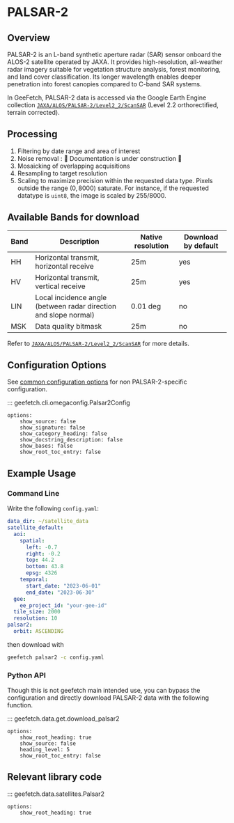 # PALSAR-2

## Overview

PALSAR-2 is an L-band synthetic aperture radar (SAR) sensor onboard the ALOS-2 satellite operated by JAXA. It provides high-resolution, all-weather radar imagery suitable for vegetation structure analysis, forest monitoring, and land cover classification. Its longer wavelength enables deeper penetration into forest canopies compared to C-band SAR systems.

In GeeFetch, PALSAR-2 data is accessed via the Google Earth Engine collection [`JAXA/ALOS/PALSAR-2/Level2_2/ScanSAR`](https://developers.google.com/earth-engine/datasets/catalog/JAXA_ALOS_PALSAR-2_Level2_2_ScanSAR) (Level 2.2 orthorectified, terrain corrected).

## Processing

1. Filtering by date range and area of interest
2. Noise removal : 🚧 Documentation is under construction 🚧
3. Mosaicking of overlapping acquisitions
4. Resampling to target resolution
5. Scaling to maximize precision within the requested data type. Pixels outside the range $(0, 8000)$ saturate. For instance, if the requested datatype is `uint8`, the image is scaled by $255/8000$.

## Available Bands for download

| Band | Description                                                      | Native resolution | Download by default |
| ---- | ---------------------------------------------------------------- | ----------------- | ------------------- |
| HH   | Horizontal transmit, horizontal receive                          | 25m               | yes                 |
| HV   | Horizontal transmit, vertical receive                            | 25m               | yes                 |
| LIN  | Local incidence angle (between radar direction and slope normal) | 0.01 deg          | no                  |
| MSK  | Data quality bitmask                                             | 25m               | no                  |

Refer to [`JAXA/ALOS/PALSAR-2/Level2_2/ScanSAR`](https://developers.google.com/earth-engine/datasets/catalog/JAXA_ALOS_PALSAR-2_Level2_2_ScanSAR) for more details.

## Configuration Options

See [common configuration options](../api/cli/configuration.md#geefetch.cli.omegaconfig.SatelliteDefaultConfig) for non PALSAR-2-specific configuration.

::: geefetch.cli.omegaconfig.Palsar2Config

    options:
        show_source: false
        show_signature: false
        show_category_heading: false
        show_docstring_description: false
        show_bases: false
        show_root_toc_entry: false

## Example Usage

### Command Line

Write the following `config.yaml`:

```yaml
data_dir: ~/satellite_data
satellite_default:
  aoi:
    spatial:
      left: -0.7
      right: -0.2
      top: 44.2
      bottom: 43.8
      epsg: 4326
    temporal:
      start_date: "2023-06-01"
      end_date: "2023-06-30"
  gee:
    ee_project_id: "your-gee-id"
  tile_size: 2000
  resolution: 10
palsar2:
  orbit: ASCENDING
```

then download with

```bash
geefetch palsar2 -c config.yaml
```

### Python API

Though this is not geefetch main intended use, you can bypass the configuration and directly download PALSAR-2 data with the following function.

::: geefetch.data.get.download_palsar2

    options:
        show_root_heading: true
        show_source: false
        heading_level: 5
        show_root_toc_entry: false

## Relevant library code

::: geefetch.data.satellites.Palsar2

    options:
        show_root_heading: true
